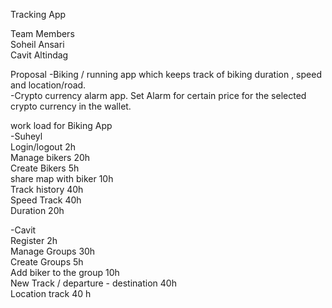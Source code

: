 Tracking App  

Team Members  
  Soheil Ansari  
  Cavit Altindag  
  
Proposal
  -Biking / running app which keeps track of biking duration , speed and location/road.  
  -Crypto currency alarm app. Set Alarm for certain price for the selected crypto currency in the wallet.    
  

work load for Biking App  
  -Suheyl  
    Login/logout 2h  
    Manage bikers 20h  
    Create Bikers 5h  
    share map with biker 10h  
    Track history 40h  
    Speed Track 40h  
    Duration 20h  
      
  -Cavit  
    Register 2h  
    Manage Groups 30h  
    Create Groups 5h  
    Add biker to the group 10h  
    New Track / departure - destination 40h  
    Location track 40 h  
    
    
    
